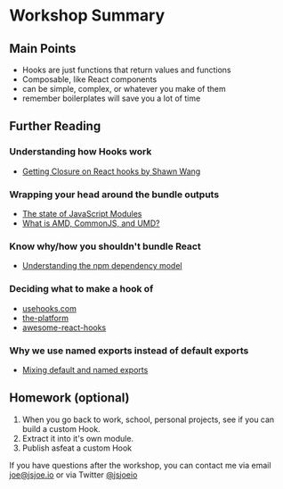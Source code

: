 # Workshop Summary

## Main Points
- Hooks are just functions that return values and functions
- Composable, like React components
- can be simple, complex, or whatever you make of them
- remember boilerplates will save you a lot of time

## Further Reading

### Understanding how Hooks work
- [Getting Closure on React hooks by Shawn Wang](https://www.youtube.com/watch?v=KJP1E-Y-xyo)


### Wrapping your head around the bundle outputs
- [The state of JavaScript Modules](https://medium.com/webpack/the-state-of-javascript-modules-4636d1774358)
- [What is AMD, CommonJS, and UMD?](https://www.davidbcalhoun.com/2014/what-is-amd-commonjs-and-umd/)

### Know why/how you shouldn't bundle React
- [Understanding the npm dependency model](https://lexi-lambda.github.io/blog/2016/08/24/understanding-the-npm-dependency-model/)

### Deciding what to make a hook of
- [usehooks.com](https://usehooks.com)
- [the-platform](https://github.com/palmerhq/the-platform)
- [awesome-react-hooks](https://github.com/rehooks/awesome-react-hooks)

### Why we use named exports instead of default exports
- [Mixing default and named exports](https://github.com/rollup/rollup/issues/1961#issuecomment-423037881)

## Homework (optional)
1. When you go back to work, school, personal projects, see if you can build a custom Hook.
2. Extract it into it's own module.
3. Publish asfeat a custom Hook

If you have questions after the workshop, you can contact me via email joe@jsjoe.io or via Twitter [@jsjoeio](https://twitter.com/jsjoeio)